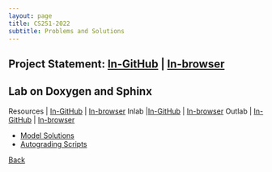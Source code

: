 ```yaml
---
layout: page
title: CS251-2022
subtitle: Problems and Solutions
---
```


## Project Statement: [In-GitHub](https://github.com/sarthakmittal92/sarthakmittal92.github.io/blob/main/assistantships/cs251-2022/project.pdf) | [In-browser](https://docs.google.com/viewer?url=https://sarthakmittal92.github.io/assistantships/cs251-2022/project.pdf)

## Lab on Doxygen and Sphinx

Resources | [In-GitHub](https://github.com/sarthakmittal92/sarthakmittal92.github.io/blob/main/assistantships/cs251-2022/resources.pdf) | [In-browser](https://docs.google.com/viewer?url=https://sarthakmittal92.github.io/assistantships/cs251-2022/resources.pdf)
Inlab |[In-GitHub](https://github.com/sarthakmittal92/sarthakmittal92.github.io/blob/main/assistantships/cs251-2022/inlab6.pdf) | [In-browser](https://docs.google.com/viewer?url=https://sarthakmittal92.github.io/assistantships/cs251-2022/inlab6.pdf)
Outlab | [In-GitHub](https://github.com/sarthakmittal92/sarthakmittal92.github.io/blob/main/assistantships/cs251-2022/outlab6.pdf) | [In-browser](https://docs.google.com/viewer?url=https://sarthakmittal92.github.io/assistantships/cs251-2022/outlab6.pdf)

- [Model Solutions](https://github.com/sarthakmittal92.github.io/assistantships/cs251-2022/solutions/)
- [Autograding Scripts](https://github.com/sarthakmittal92.github.io/assistantships/cs251-2022/autograding/)

[Back](..)